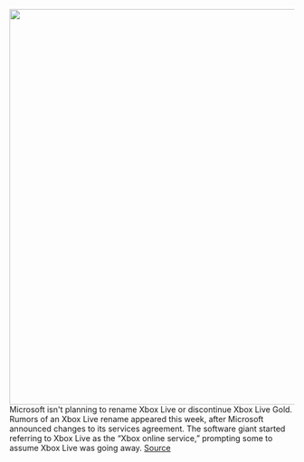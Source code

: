 <img src='https://cdn.vox-cdn.com/thumbor/2Y8V2QkyN6BElxOV7-eJIKlF7TI=/0x0:2040x1360/1200x800/filters:focal(857x517:1183x843)/cdn.vox-cdn.com/uploads/chorus_image/image/67160145/acastro_180604_1777_xbox_0001.0.jpg' width='700px' /><br/>
Microsoft isn't planning to rename Xbox Live or discontinue Xbox Live Gold. Rumors of an Xbox Live rename appeared this week, after Microsoft announced changes to its services agreement. The software giant started referring to Xbox Live as the “Xbox online service,” prompting some to assume Xbox Live was going away.
<a href='https://www.theverge.com/2020/8/5/21355756/microsoft-xbox-live-rename-gold-free-rumors'> Source <a/>